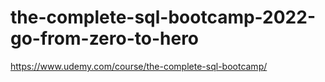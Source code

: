 # the-complete-sql-bootcamp-2022-go-from-zero-to-hero

https://www.udemy.com/course/the-complete-sql-bootcamp/